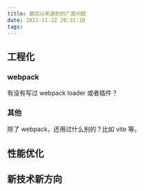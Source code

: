 ```yaml
---
title: 面试以来遇到的广度问题
date: 2021-11-22 20:31:10
tags:
---
```


## 工程化

### webpack

有没有写过 webpack loader 或者插件？

### 其他

除了 webpack，还用过什么别的？比如 vite 等。

## 性能优化

## 新技术新方向
